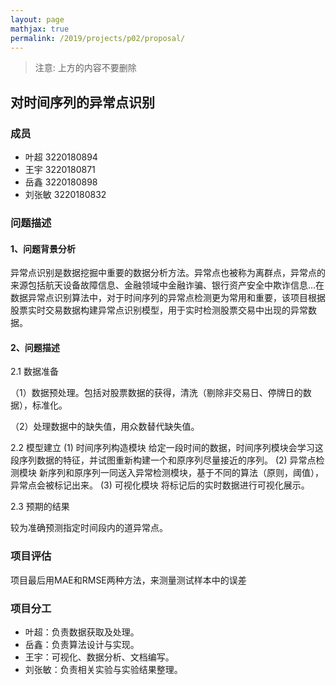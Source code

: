 ```yaml
---
layout: page
mathjax: true
permalink: /2019/projects/p02/proposal/
---
```


> 注意: 上方的内容不要删除

## 对时间序列的异常点识别

### 成员

- 叶超 3220180894
- 王宇 3220180871
- 岳鑫 3220180898
- 刘张敏 3220180832

### 问题描述

#### 1、问题背景分析

异常点识别是数据挖掘中重要的数据分析方法。异常点也被称为离群点，异常点的来源包括航天设备故障信息、金融领域中金融诈骗、银行资产安全中欺诈信息...在数据异常点识别算法中，对于时间序列的异常点检测更为常用和重要，该项目根据股票实时交易数据构建异常点识别模型，用于实时检测股票交易中出现的异常数据。

#### 2、问题描述

2.1 数据准备

（1）数据预处理。包括对股票数据的获得，清洗（剔除非交易日、停牌日的数据），标准化。

（2）处理数据中的缺失值，用众数替代缺失值。

2.2 模型建立
 (1) 时间序列构造模块
     给定一段时间的数据，时间序列模块会学习这段序列数据的特征，并试图重新构建一个和原序列尽量接近的序列。
 (2) 异常点检测模块
     新序列和原序列一同送入异常检测模块，基于不同的算法（原则，阈值），异常点会被标记出来。
 (3) 可视化模块
     将标记后的实时数据进行可视化展示。

2.3 预期的结果

较为准确预测指定时间段内的道异常点。

### 项目评估

项目最后用MAE和RMSE两种方法，来测量测试样本中的误差

### 项目分工

- 叶超：负责数据获取及处理。
- 岳鑫：负责算法设计与实现。
- 王宇：可视化、数据分析、文档编写。
- 刘张敏：负责相关实验与实验结果整理。